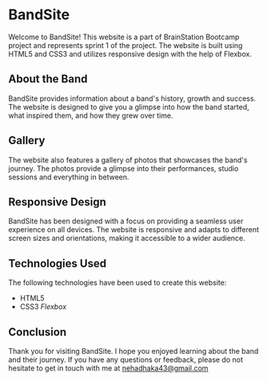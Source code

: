 # BandSite

Welcome to BandSite! This website is a part of BrainStation Bootcamp project and represents sprint 1 of the project. The website is built using HTML5 and CSS3 and utilizes responsive design with the help of Flexbox.

## About the Band
BandSite provides information about a band's history, growth and success. The website is designed to give you a glimpse into how the band started, what inspired them, and how they grew over time.

## Gallery
The website also features a gallery of photos that showcases the band's journey. The photos provide a glimpse into their performances, studio sessions and everything in between.

## Responsive Design
BandSite has been designed with a focus on providing a seamless user experience on all devices. The website is responsive and adapts to different screen sizes and orientations, making it accessible to a wider audience.

## Technologies Used
The following technologies have been used to create this website:

- HTML5
- CSS3 *Flexbox*

## Conclusion
Thank you for visiting BandSite. I hope you enjoyed learning about the band and their journey. If you have any questions or feedback, please do not hesitate to get in touch with me at nehadhaka43@gmail.com
